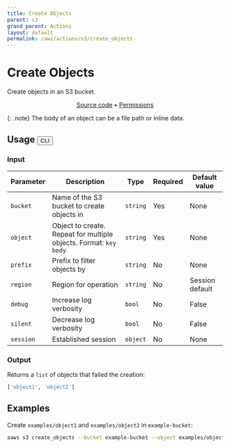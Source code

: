 ```yaml
---
title: Create Objects
parent: s3
grand_parent: Actions
layout: default
permalink: /aws/actions/s3/create_objects
---
```


# Create Objects

Create objects in an S3 bucket.

<p align="center">
   <a href="https://github.com/avtomat-hub/avtomat-aws/tree/main/avtomat_aws/s3/create_objects.py">Source code</a> •
   <a href="/aws/permissions/s3/create_objects">Permissions</a>
</p>

{: .note}
The body of an object can be a file path or inline data.

## Usage <button id="toggleButton" class="btn fs-3" onclick="toggleTables()">CLI</button>

<div markdown="1" id="cli" style="display: block;">

### Input

| Parameter | Description                                                       | Type     | Required | Default value   |
|-----------|-------------------------------------------------------------------|----------|----------|-----------------|
| `bucket`  | Name of the S3 bucket to create objects in                        | `string` | Yes      | None            |
| `object`  | Object to create. Repeat for multiple objects. Format: `key body` | `string` | Yes      | None            |
| `prefix`  | Prefix to filter objects by                                       | `string` | No       | None            |
| `region`  | Region for operation                                              | `string` | No       | Session default |
| `debug`   | Increase log verbosity                                            | `bool`   | No       | False           |
| `silent`  | Decrease log verbosity                                            | `bool`   | No       | False           |
| `session` | Established session                                               | `object` | No       | None            |

### Output

Returns a `list` of objects that failed the creation:

```python
['object1', 'object2']
```

## Examples

Create `examples/object1` and `examples/object2` in `example-bucket`:

```bash
aaws s3 create_objects --bucket example-bucket --object examples/object1 /path/to/file --object examples/object2 "inline data"
```

</div>

<div markdown="1" id="prog" style="display: none;">

### Input

| Parameter | Description                                                      | Type         | Required | Default value   |
|-----------|------------------------------------------------------------------|--------------|----------|-----------------|
| `bucket`  | Name of the S3 bucket to create objects in                       | `string`     | Yes      | None            |
| `objects` | Objects to create. Format: `[{"Key":"example", "Body": "data"}]` | `list(dict)` | Yes      | None            |
| `prefix`  | Prefix to filter objects by                                      | `string`     | No       | None            |
| `region`  | Region for operation                                             | `string`     | No       | Session default |
| `debug`   | Log verbosity                                                    | `bool`       | No       | False           |
| `session` | Established session                                              | `object`     | No       | None            |

### Output

Returns a `list` of objects that failed the creation:

```python
['object1', 'object2']
```

## Examples

Create `examples/object1` and `examples/object2` in `example-bucket`:

```python
from avtomat_aws import s3

response = s3.create_objects(bucket='example-bucket',
                             objects=[{"Key": "examples/object1", "Body": "/path/to/file"},
                                      {"Key": "examples/object2", "Body": "inline data"}])
```

</div>

<script>
  function toggleTables() {
    var cli = document.getElementById("cli");
    var prog = document.getElementById("prog");
    var toggleButton = document.getElementById("toggleButton");
    if (cli.style.display === "none") {
      cli.style.display = "block";
      prog.style.display = "none";
      toggleButton.innerHTML = "CLI";
    } else {
      cli.style.display = "none";
      prog.style.display = "block";
      toggleButton.innerHTML = "Programmatic";
    } 
  }
</script>

